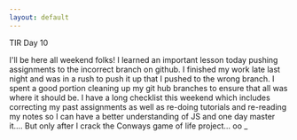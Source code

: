 ```yaml
---
layout: default
---
```


TIR Day 10

I'll be here all weekend folks! I learned an important lesson today pushing assignments to the incorrect branch on github. I finished my 
work late last night and was in a rush to push it up that I pushed to the wrong branch. I spent a good portion cleaning up my git hub
branches to ensure that all was where it should be. I have a long checklist this weekend which includes correcting my past assignments 
as well as re-doing tutorials and re-reading my notes so I can have a better understanding of JS and one day master it.... But only 
after I crack the Conways game of life project...  oo
                                                    _